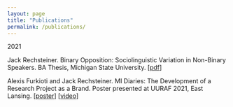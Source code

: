 ```yaml
---
layout: page
title: "Publications"
permalink: /publications/
---
```


2021

Jack Rechsteiner. Binary Opposition: Sociolinguistic Variation in Non-Binary Speakers. BA Thesis, Michigan State University. [[pdf](https://github.com/jackrechsteiner/jackrechsteiner.github.io/files/6881438/Binary.Opposition.pdf)]

Alexis Furkioti and Jack Rechsteiner. MI Diaries: The Development of a Research Project as a Brand. Poster presented at UURAF 2021, East Lansing. [[poster](https://github.com/jackrechsteiner/jackrechsteiner.github.io/files/6881443/UURAF.Poster.pdf)] [[video](https://www.youtube.com/watch?v=ZWxotrdgwP0)]

